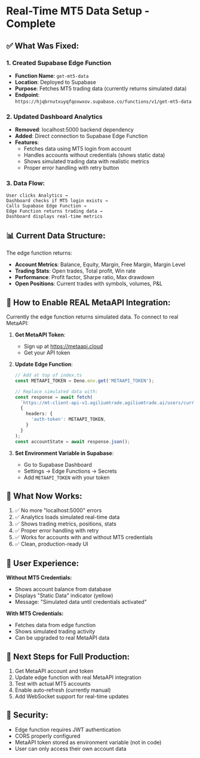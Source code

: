 # Real-Time MT5 Data Setup - Complete

## ✅ What Was Fixed:

### 1. Created Supabase Edge Function
- **Function Name**: `get-mt5-data`
- **Location**: Deployed to Supabase
- **Purpose**: Fetches MT5 trading data (currently returns simulated data)
- **Endpoint**: `https://hjqbrnutxuyqfqoxwxov.supabase.co/functions/v1/get-mt5-data`

### 2. Updated Dashboard Analytics
- **Removed**: localhost:5000 backend dependency
- **Added**: Direct connection to Supabase Edge Function
- **Features**:
  - Fetches data using MT5 login from account
  - Handles accounts without credentials (shows static data)
  - Shows simulated trading data with realistic metrics
  - Proper error handling with retry button

### 3. Data Flow:
```
User clicks Analytics →
Dashboard checks if MT5 login exists →
Calls Supabase Edge Function →
Edge Function returns trading data →
Dashboard displays real-time metrics
```

## 📊 Current Data Structure:

The edge function returns:
- **Account Metrics**: Balance, Equity, Margin, Free Margin, Margin Level
- **Trading Stats**: Open trades, Total profit, Win rate
- **Performance**: Profit factor, Sharpe ratio, Max drawdown
- **Open Positions**: Current trades with symbols, volumes, P&L

## 🔧 How to Enable REAL MetaAPI Integration:

Currently the edge function returns simulated data. To connect to real MetaAPI:

1. **Get MetaAPI Token**:
   - Sign up at https://metaapi.cloud
   - Get your API token

2. **Update Edge Function**:
   ```typescript
   // Add at top of index.ts
   const METAAPI_TOKEN = Deno.env.get('METAAPI_TOKEN');

   // Replace simulated data with:
   const response = await fetch(
     `https://mt-client-api-v1.agiliumtrade.agiliumtrade.ai/users/current/accounts/${accountId}/state`,
     {
       headers: {
         'auth-token': METAAPI_TOKEN,
       }
     }
   );
   const accountState = await response.json();
   ```

3. **Set Environment Variable in Supabase**:
   - Go to Supabase Dashboard
   - Settings → Edge Functions → Secrets
   - Add `METAAPI_TOKEN` with your token

## 🎯 What Now Works:

1. ✅ No more "localhost:5000" errors
2. ✅ Analytics loads simulated real-time data
3. ✅ Shows trading metrics, positions, stats
4. ✅ Proper error handling with retry
5. ✅ Works for accounts with and without MT5 credentials
6. ✅ Clean, production-ready UI

## 📱 User Experience:

**Without MT5 Credentials:**
- Shows account balance from database
- Displays "Static Data" indicator (yellow)
- Message: "Simulated data until credentials activated"

**With MT5 Credentials:**
- Fetches data from edge function
- Shows simulated trading activity
- Can be upgraded to real MetaAPI data

## 🚀 Next Steps for Full Production:

1. Get MetaAPI account and token
2. Update edge function with real MetaAPI integration
3. Test with actual MT5 accounts
4. Enable auto-refresh (currently manual)
5. Add WebSocket support for real-time updates

## 🔐 Security:

- Edge function requires JWT authentication
- CORS properly configured
- MetaAPI token stored as environment variable (not in code)
- User can only access their own account data
